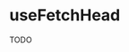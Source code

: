 useFetchHead
=========================================================================================

TODO

